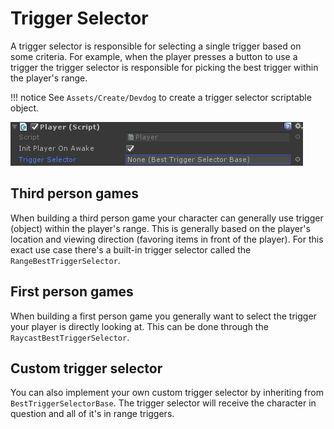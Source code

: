 # Trigger Selector

A trigger selector is responsible for selecting a single trigger based on some criteria. For example, when the player presses a button to use a trigger the trigger selector is responsible for picking the best trigger within the player's range.

!!! notice
	See `Assets/Create/Devdog` to create a trigger selector scriptable object.

![](Assets/TriggerSelector.png)

## Third person games

When building a third person game your character can generally use trigger (object) within the player's range. This is generally based on the player's location and viewing direction (favoring items in front of the player). For this exact use case there's a built-in trigger selector called the `RangeBestTriggerSelector`.

## First person games

When building a first person game you generally want to select the trigger your player is directly looking at. This can be done through the `RaycastBestTriggerSelector`.

## Custom trigger selector

You can also implement your own custom trigger selector by inheriting from `BestTriggerSelectorBase`. The trigger selector will receive the character in question and all of it's in range triggers.